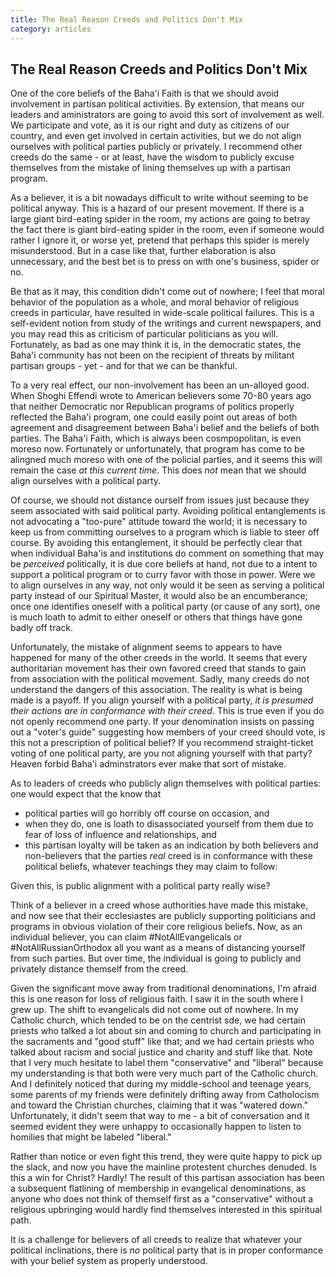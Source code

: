 ```yaml
---
title: The Real Reason Creeds and Politics Don't Mix
category: articles
---
```

## The Real Reason Creeds and Politics Don't Mix
One of the core beliefs of the Baha'i Faith is that we should avoid
involvement in partisan political activities. By extension, that means
our leaders and aministrators are going to avoid this sort of
involvement as well. We participate and vote, as it is our right and
duty as citizens of our country, and even get involved in certain
activities, but we do not align ourselves with political parties
publicly or privately. I recommend other creeds do the same - or at
least, have the wisdom to publicly excuse themselves from the mistake
of lining themselves up with a partisan program.

As a believer, it is a bit nowadays difficult to write without seeming
to be political anyway. This is a hazard of our present movement. If
there is a large giant bird-eating spider in the room, my actions are
going to betray the fact there is giant bird-eating spider in the
room, even if someone would rather I ignore it, or worse yet, pretend
that perhaps this spider is merely misunderstood. But in a case like
that, further elaboration is also unnecessary, and the best bet is to
press on with one's business, spider or no.

Be that as it may, this condition didn't come out of nowhere; I
feel that moral behavior of the population as a whole, and moral
behavior of religious creeds in particular, have resulted in wide-scale
political failures. This is a self-evident notion from study of the
writings and current newspapers, and you may read this as criticism of
particular politicians as you will. Fortunately, as bad as one may
think it is, in the democratic states, the Baha'i community has not
been on the recipient of threats by militant partisan groups - yet -
and for that we can be thankful.

To a very real effect, our non-involvement has been an un-alloyed
good. When Shoghi Effendi wrote to American believers some 70-80 years
ago that neither Democratic nor Republican programs of politics
properly reflected the Baha'i program, one could easily point out
areas of both agreement and disagreement between Baha'i belief and the
beliefs of both parties. The Baha'i Faith, which is always been
cosmpopolitan, is even moreso now. Fortunately or unfortunately, that
program has come to be alingned much moreso with one of the policial
parties, and it seems this will remain the case _at this current
time_. This does _not_ mean that we should align ourselves with a
political party.

Of course, we should not distance ourself from issues just because
they seem associated with said political party. Avoiding political
entanglements is not advocating a "too-pure" attitude toward the
world; it is necessary to keep us from committing ourselves to a
program which is liable to steer off course. By avoiding this
entanglement, it should be perfectly clear that when individual
Baha'is and institutions do comment on something that may be
_perceived_ politically, it is due core beliefs at hand, not due to a
intent to support a political program or to curry favor with those in
power. Were we to align ourselves in any way, not only would it be
seen as serving a political party instead of our Spiritual Master, it
would also be an encumberance; once one identifies oneself with a
political party (or cause of any sort), one is much loath to admit to
either oneself or others that things have gone badly off track.

Unfortunately, the mistake of alignment seems to appears to have
happened for many of the other creeds in the world. It seems that
every authoritarian movement has their own favored creed that stands
to gain from association with the political movement. Sadly, many
creeds do not understand the dangers of this association. The reality
is what is being made is a payoff. If you align yourself with a
political party, _it is presumed their actions are in conformance with
their creed_. This is true even if you do not openly recommend one
party. If your denomination insists on passing out a "voter's guide"
suggesting how members of your creed should vote, is this not a
prescription of political belief? If you recommend straight-ticket
voting of one political party, are you not aligning yourself with that
party? Heaven forbid Baha'i adminstrators ever make that sort of mistake.

As to leaders of creeds who publicly align
themselves with political parties: one would expect that the know that
* political
parties will go horribly off course on occasion, and
* when they do, one is loath to disassociated yourself from them due
to fear of loss of influence and relationships, and
* this partisan loyalty will be taken as an indication by both
believers and non-believers that
the parties _real_ creed is in conformance with these political
beliefs, whatever teachings they may claim to follow:

Given this, is public alignment with a political party really wise?

Think of a believer in a creed whose authorities have made this
mistake, and now see that their ecclesiastes are publicly supporting
politicians and programs in obvious violation of their core religious beliefs.
Now, as an individual believer, you can claim #NotAllEvangelicals
or #NotAllRussianOrthodox all you want as a means of distancing
yourself from such parties. But over time, the individual is going to
publicly and privately distance themself from the creed.

Given the significant move away from traditional denominations, I'm
afraid this is one reason for loss of religious faith. I saw it in the
south where I grew up. The shift to evangelicals did not come out of
nowhere. In my Catholic church, which tended to be on the centrist
sde, we had certain priests who talked a lot about sin and
coming to church and participating in the sacraments and "good stuff"
like that; and we had certain priests who talked about racism and
social justice and charity and stuff like that. Note that I very much
hesitate to label them "conservative" and "liberal" because my
understanding is that both were very much part of the Catholic
church. And I definitely noticed that during my middle-school and
teenage years, some parents of my friends were definitely drifting
away from Catholocism and toward the Christian churches, claiming that
it was "watered down." Unfortunately, it didn't seem that way to me -
a bit of conversation and it seemed evident they were unhappy to
occasionally happen to listen to homilies that might be labeled
"liberal."

Rather than notice or even fight this trend, they were quite happy to
pick up the slack, and now you have the mainline protestent churches
denuded. Is this a win for Christ? Hardly! The result of this partisan
association has been a subsequent flatlining of membership in
evangelical denominations, as anyone who does not think of themself
first as a "conservative" without a religious upbringing would hardly
find themselves interested in this spiritual path.

It is a challenge for believers of all creeds to realize that whatever
your political inclinations, there is _no_ political party that is in
proper conformance with your belief system as properly understood.